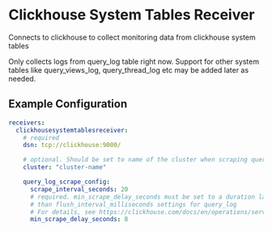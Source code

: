 # Clickhouse System Tables Receiver

Connects to clickhouse to collect monitoring data from clickhouse system tables

Only collects logs from query_log table right now.
Support for other system tables like query_views_log, query_thread_log etc may be added later as needed.


## Example Configuration

```yaml
receivers:
  clickhousesystemtablesreceiver:
    # required
    dsn: tcp://clickhouse:9000/

    # optional. Should be set to name of the cluster when scraping query logs from a clustered Clickhouse deployment
    cluster: "cluster-name"

    query_log_scrape_config:
      scrape_interval_seconds: 20
      # required. min_scrape_delay_seconds must be set to a duration larger
      # than flush_interval_milliseconds settings for query_log
      # For details, see https://clickhouse.com/docs/en/operations/server-configuration-parameters/settings#query-log
      min_scrape_delay_seconds: 8
```